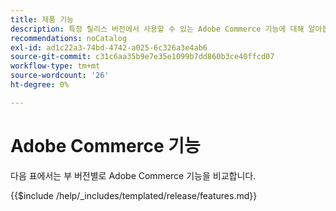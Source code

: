```yaml
---
title: 제품 기능
description: 특정 릴리스 버전에서 사용할 수 있는 Adobe Commerce 기능에 대해 알아봅니다.
recommendations: noCatalog
exl-id: ad1c22a3-74bd-4742-a025-6c326a3e4ab6
source-git-commit: c31c6aa35b9e7e35e1099b7dd860b3ce40ffcd07
workflow-type: tm+mt
source-wordcount: '26'
ht-degree: 0%

---
```


# Adobe Commerce 기능

다음 표에서는 부 버전별로 Adobe Commerce 기능을 비교합니다.

{{$include /help/_includes/templated/release/features.md}}
